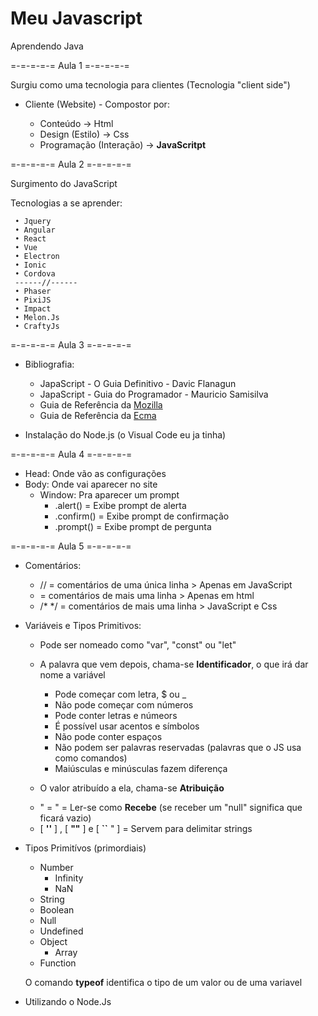 # Meu Javascript
 Aprendendo Java

 =-=-=-=-= Aula 1 =-=-=-=-=

 Surgiu como uma tecnologia para clientes (Tecnologia "client side")

 - Cliente (Website) - Compostor por:

     * Conteúdo -> Html
     * Design (Estilo) -> Css
     * Programação (Interação) -> __JavaScritpt__

 =-=-=-=-= Aula 2 =-=-=-=-=
 
 Surgimento do JavaScript

  Tecnologias a se aprender:

     • Jquery 
     • Angular 
     • React 
     • Vue 
     • Electron 
     • Ionic 
     • Cordova
     ------//------
     • Phaser 
     • PixiJS 
     • Impact 
     • Melon.Js 
     • CraftyJs

 =-=-=-=-= Aula 3 =-=-=-=-=

 

 - Bibliografia:

     * JapaScript - O Guia Definitivo - Davic Flanagun
     * JapaScript - Guia do Programador - Mauricio Samisilva
     * Guia de Referência da [Mozilla](https://developer.mozilla.org/pt-BR/)
     * Guia de Referência da [Ecma](https://www.ecma-international.org/)

 - Instalação do Node.js (o Visual Code eu ja tinha)

 =-=-=-=-= Aula 4 =-=-=-=-=

 - Head: Onde vão as configurações
 - Body: Onde vai aparecer no site
    - Window: Pra aparecer um prompt
        - .alert() = Exibe prompt de alerta
        - .confirm() = Exibe prompt de confirmação
        - .prompt() = Exibe prompt de pergunta

 =-=-=-=-= Aula 5 =-=-=-=-=

 - Comentários:
    - // = comentários de uma única linha > Apenas em JavaScript
    - <!-- --> = comentários de mais uma linha > Apenas em html
    - /* */ = comentários de mais uma linha > JavaScript e Css
    

 - Variáveis e Tipos Primitivos:
    - Pode ser nomeado como "var", "const" ou "let"
    - A palavra que vem depois, chama-se __Identificador__, o que irá dar nome a variável 
        * Pode começar com letra, $ ou _
        * Não pode começar com números
        * Pode conter letras e númeors
        * É possível usar acentos e símbolos
        * Não pode conter espaços
        * Não podem ser palavras reservadas (palavras que o JS usa como comandos)
        * Maiúsculas e minúsculas fazem diferença

    - O valor atribuído a ela, chama-se __Atribuição__

    * " = " = Ler-se como __Recebe__ (se receber um "null" significa que ficará vazio)
    * [ __''__ ] , [ __""__ ] e [ __``__ " ] = Servem para delimitar strings

 - Tipos Primitívos (primordiais)
    * Number
        * Infinity
        * NaN
    * String
    * Boolean
    * Null
    * Undefined
    * Object
        * Array
    * Function

    O comando __typeof__ identifica o tipo de um valor ou de uma variavel

 - Utilizando o Node.Js

